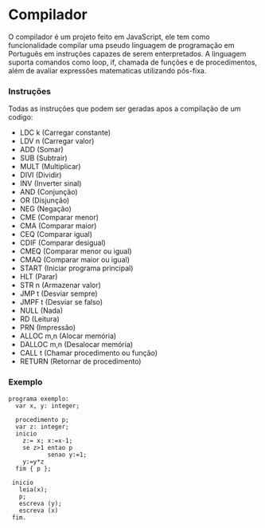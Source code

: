 # Compilador
O compilador é um projeto feito em JavaScript, ele tem como funcionalidade compilar uma pseudo linguagem de programação em Português em instruções capazes de serem enterpretados. A linguagem suporta comandos como loop, if, chamada de funções e de procedimentos, além de avaliar expressões matematicas utilizando pós-fixa.

### Instruções
Todas as instruções que podem ser geradas apos a compilação de um codigo:
- LDC k (Carregar constante)
- LDV n (Carregar valor)
- ADD (Somar)
- SUB (Subtrair)
- MULT (Multiplicar)
- DIVI (Dividir)
- INV (Inverter sinal)
- AND (Conjunção)
- OR (Disjunção)
- NEG (Negação)
- CME (Comparar menor)
- CMA (Comparar maior)
- CEQ (Comparar igual)
- CDIF (Comparar desigual)
- CMEQ (Comparar menor ou igual)
- CMAQ (Comparar maior ou igual)
- START (Iniciar programa principal)
- HLT (Parar)
- STR n (Armazenar valor)
- JMP t (Desviar sempre)
- JMPF t (Desviar se falso)
- NULL (Nada) 
- RD (Leitura)
- PRN (Impressão)
- ALLOC m,n (Alocar memória)
- DALLOC m,n (Desalocar memória)
- CALL t (Chamar procedimento ou função)
- RETURN (Retornar de procedimento)

### Exemplo
```
programa exemplo:
  var x, y: integer;
  
  procedimento p;
  var z: integer;
  inicio
    z:= x; x:=x-1;
    se z>1 entao p
           senao y:=1;
    y:=y*z
  fim { p };
    
 inicio
   leia(x);
   p;
   escreva (y);
   escreva (x)
 fim. 
```
